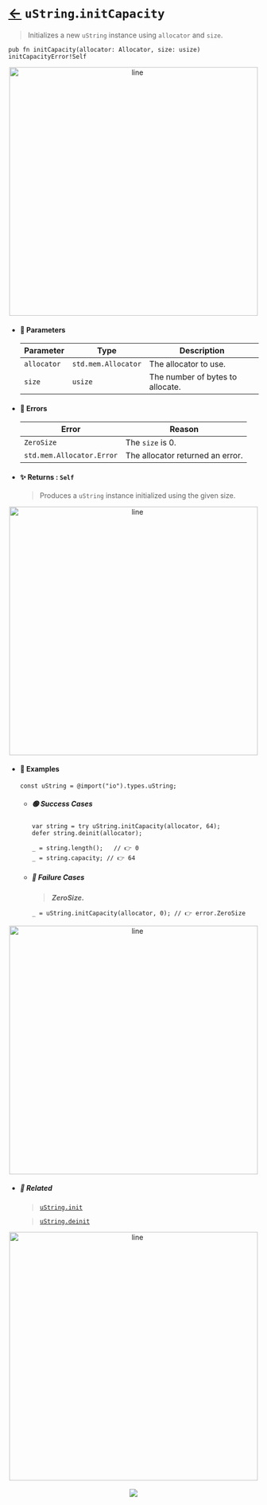 # [←](../uString.md) `uString`.`initCapacity`

> Initializes a new `uString` instance using `allocator` and `size`.

```zig
pub fn initCapacity(allocator: Allocator, size: usize) initCapacityError!Self
```


<div align="center">
<img src="https://raw.githubusercontent.com/maysara-elshewehy/io-bench/refs/heads/main/dist/img/md/line.png" alt="line" style="width:500px;"/>
</div>

- #### 🧩 Parameters

    | Parameter   | Type                | Description                      |
    | ----------- | ------------------- | -------------------------------- |
    | `allocator` | `std.mem.Allocator` | The allocator to use.            |
    | `size`      | `usize`             | The number of bytes to allocate. |

- #### 🚫 Errors

    | Error                     | Reason                           |
    | ------------------------- | -------------------------------- |
    | `ZeroSize`                | The `size` is 0.                 |
    | `std.mem.Allocator.Error` | The allocator returned an error. |

- #### ✨ Returns : `Self`

    > Produces a `uString` instance initialized using the given size.

<div align="center">
<img src="https://raw.githubusercontent.com/maysara-elshewehy/io-bench/refs/heads/main/dist/img/md/line.png" alt="line" style="width:500px;"/>
</div>

- #### 🧪 Examples

    ```zig
    const uString = @import("io").types.uString;
    ```

    - ##### 🟢 Success Cases

        ```zig
        var string = try uString.initCapacity(allocator, 64);
        defer string.deinit(allocator);

        _ = string.length();   // 👉 0
        _ = string.capacity; // 👉 64
        ```

    - ##### 🔴 Failure Cases

        > **_ZeroSize._**

        ```zig
        _ = uString.initCapacity(allocator, 0); // 👉 error.ZeroSize
        ```

<div align="center">
<img src="https://raw.githubusercontent.com/maysara-elshewehy/io-bench/refs/heads/main/dist/img/md/line.png" alt="line" style="width:500px;"/>
</div>

- ##### 🔗 Related

  > [`uString.init`](./init.md)

  > [`uString.deinit`](./deinit.md)

<div align="center">
<img src="https://raw.githubusercontent.com/maysara-elshewehy/io-bench/refs/heads/main/dist/img/md/line.png" alt="line" style="width:500px;"/>
</div>

<div align="center"><br>
<a href="https://github.com/maysara-elshewehy"> <img src="https://img.shields.io/badge/Made with ❤️ by-Maysara-orange"/> </a>
</div>